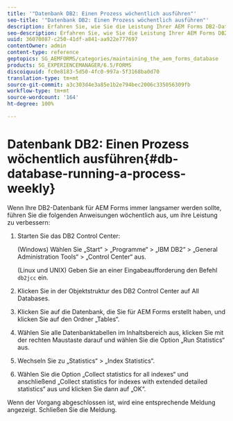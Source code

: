 ```yaml
---
title: '"Datenbank DB2: Einen Prozess wöchentlich ausführen"'
seo-title: '"Datenbank DB2: Einen Prozess wöchentlich ausführen"'
description: Erfahren Sie, wie Sie die Leistung Ihrer AEM Forms DB2-Datenbank verbessern können.
seo-description: Erfahren Sie, wie Sie die Leistung Ihrer AEM Forms DB2-Datenbank verbessern können.
uuid: 36070087-c250-41df-a841-aa922e777697
contentOwner: admin
content-type: reference
geptopics: SG_AEMFORMS/categories/maintaining_the_aem_forms_database
products: SG_EXPERIENCEMANAGER/6.5/FORMS
discoiquuid: fc0e8183-5d50-4fc0-997a-5f3168ba0d70
translation-type: tm+mt
source-git-commit: a3c303d4e3a85e1b2e794bec2006c335056309fb
workflow-type: tm+mt
source-wordcount: '164'
ht-degree: 100%

---
```



# Datenbank DB2: Einen Prozess wöchentlich ausführen{#db-database-running-a-process-weekly}

Wenn Ihre DB2-Datenbank für AEM Forms immer langsamer werden sollte, führen Sie die folgenden Anweisungen wöchentlich aus, um ihre Leistung zu verbessern:

1. Starten Sie das DB2 Control Center:

   (Windows) Wählen Sie „Start“ > „Programme“ > „IBM DB2“ > „General Administration Tools“ > „Control Center“ aus.

   (Linux und UNIX) Geben Sie an einer Eingabeaufforderung den Befehl `db2jcc` ein.

1. Klicken Sie in der Objektstruktur des DB2 Control Center auf All Databases.
1. Klicken Sie auf die Datenbank, die Sie für AEM Forms erstellt haben, und klicken Sie auf den Ordner „Tables“.
1. Wählen Sie alle Datenbanktabellen im Inhaltsbereich aus, klicken Sie mit der rechten Maustaste darauf und wählen Sie die Option „Run Statistics“ aus.
1. Wechseln Sie zu „Statistics“ > „Index Statistics“.
1. Wählen Sie die Option „Collect statistics for all indexes“ und anschließend „Collect statistics for indexes with extended detailed statistics“ aus und klicken Sie dann auf „OK“.

Wenn der Vorgang abgeschlossen ist, wird eine entsprechende Meldung angezeigt. Schließen Sie die Meldung.
